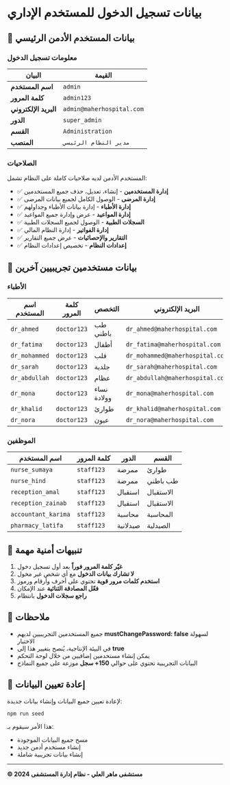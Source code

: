 # بيانات تسجيل الدخول للمستخدم الإداري

## 🔑 بيانات المستخدم الأدمن الرئيسي

### معلومات تسجيل الدخول

| البيان                | القيمة                    |
| --------------------- | ------------------------- |
| **اسم المستخدم**      | `admin`                   |
| **كلمة المرور**       | `admin123`                |
| **البريد الإلكتروني** | `admin@maherhospital.com` |
| **الدور**             | `super_admin`             |
| **القسم**             | `Administration`          |
| **المنصب**            | `مدير النظام الرئيسي`     |

### الصلاحيات

المستخدم الأدمن لديه صلاحيات كاملة على النظام تشمل:

- ✅ **إدارة المستخدمين** - إنشاء، تعديل، حذف جميع المستخدمين
- ✅ **إدارة المرضى** - الوصول الكامل لجميع بيانات المرضى
- ✅ **إدارة الأطباء** - إدارة بيانات الأطباء وجداولهم
- ✅ **إدارة المواعيد** - عرض وإدارة جميع المواعيد
- ✅ **السجلات الطبية** - الوصول لجميع السجلات الطبية
- ✅ **إدارة الفواتير** - إدارة النظام المالي
- ✅ **التقارير والإحصائيات** - عرض جميع التقارير
- ✅ **إعدادات النظام** - تخصيص إعدادات النظام

## 👥 بيانات مستخدمين تجريبيين آخرين

### الأطباء

| اسم المستخدم  | كلمة المرور | التخصص      | البريد الإلكتروني               |
| ------------- | ----------- | ----------- | ------------------------------- |
| `dr_ahmed`    | `doctor123` | طب باطني    | `dr_ahmed@maherhospital.com`    |
| `dr_fatima`   | `doctor123` | أطفال       | `dr_fatima@maherhospital.com`   |
| `dr_mohammed` | `doctor123` | قلب         | `dr_mohammed@maherhospital.com` |
| `dr_sarah`    | `doctor123` | جلدية       | `dr_sarah@maherhospital.com`    |
| `dr_abdullah` | `doctor123` | عظام        | `dr_abdullah@maherhospital.com` |
| `dr_mona`     | `doctor123` | نساء وولادة | `dr_mona@maherhospital.com`     |
| `dr_khalid`   | `doctor123` | طوارئ       | `dr_khalid@maherhospital.com`   |
| `dr_nora`     | `doctor123` | عيون        | `dr_nora@maherhospital.com`     |

### الموظفين

| اسم المستخدم        | كلمة المرور | الدور    | القسم     |
| ------------------- | ----------- | -------- | --------- |
| `nurse_sumaya`      | `staff123`  | ممرضة    | طوارئ     |
| `nurse_hind`        | `staff123`  | ممرضة    | طب باطني  |
| `reception_amal`    | `staff123`  | استقبال  | الاستقبال |
| `reception_zainab`  | `staff123`  | استقبال  | الاستقبال |
| `accountant_karima` | `staff123`  | محاسبة   | المحاسبة  |
| `pharmacy_latifa`   | `staff123`  | صيدلانية | الصيدلية  |

## 🚨 تنبيهات أمنية مهمة

1. **غيّر كلمة المرور فوراً** بعد أول تسجيل دخول
2. **لا تشارك بيانات الدخول** مع أي شخص غير مخول
3. **استخدم كلمات مرور قوية** تحتوي على أحرف وأرقام ورموز
4. **فعّل المصادقة الثنائية** عند الإمكان
5. **راجع سجلات الدخول** بانتظام

## 📝 ملاحظات

- جميع المستخدمين التجريبيين لديهم **mustChangePassword: false** لسهولة الاختبار
- في البيئة الإنتاجية، يُنصح بتغيير هذا إلى **true**
- يمكن إنشاء مستخدمين إضافيين من خلال لوحة التحكم
- البيانات التجريبية تحتوي على حوالي **150+ سجل** موزعة على جميع النماذج

## 🔧 إعادة تعيين البيانات

لإعادة تعيين جميع البيانات وإنشاء بيانات جديدة:

```bash
npm run seed
```

هذا الأمر سيقوم بـ:

- مسح جميع البيانات الموجودة
- إنشاء مستخدم أدمن جديد
- إنشاء بيانات تجريبية شاملة

---

**© 2024 مستشفى ماهر العلي - نظام إدارة المستشفى**

